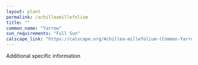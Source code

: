 ```yaml
---
layout: plant                                                              
permalink: /achilleamillefolium
title: ""
common_name: "Yarrow"
sun_requirements: "Full Sun"
calscape_link: "https://calscape.org/Achillea-millefolium-(Common-Yarrow)"
---
```

Additional specific information

